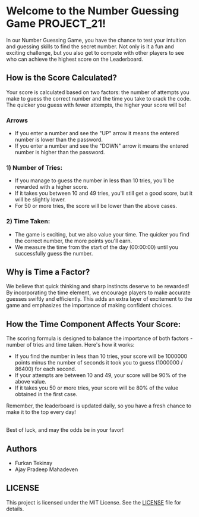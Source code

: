 # Welcome to the Number Guessing Game PROJECT_21!

In our Number Guessing Game, you have the chance to test your intuition and guessing skills to find the secret number. Not only is it a fun and exciting challenge, but you also get to compete with other players to see who can achieve the highest score on the Leaderboard.

## How is the Score Calculated?

Your score is calculated based on two factors: the number of attempts you make to guess the correct number and the time you take to crack the code. The quicker you guess with fewer attempts, the higher your score will be!

### Arrows
<ul>
<li> If you enter a number and see the "UP" arrow it means the entered number is lower than the password. </li>
<li> If you enter a number and see the "DOWN" arrow it means the entered number is higher than the password. </li>
</ul>

### 1)  Number of Tries:
<ul>
<li>If you manage to guess the number in less than 10 tries, you'll be rewarded with a higher score.</li>
<li>If it takes you between 10 and 49 tries, you'll still get a good score, but it will be slightly lower.</li>
<li>For 50 or more tries, the score will be lower than the above cases. </li>
</ul>

### 2) Time Taken:

<ul>
<li>The game is exciting, but we also value your time. The quicker you find the correct number, the more points you'll earn.</li>
<li>We measure the time from the start of the day (00:00:00) until you successfully guess the number.</li>
</ul>

## Why is Time a Factor?

We believe that quick thinking and sharp instincts deserve to be rewarded! By incorporating the time element, we encourage players to make accurate guesses swiftly and efficiently. This adds an extra layer of excitement to the game and emphasizes the importance of making confident choices.


## How the Time Component Affects Your Score:

The scoring formula is designed to balance the importance of both factors - number of tries and time taken. Here's how it works:
<ul>
<li>If you find the number in less than 10 tries, your score will be 1000000 points minus the number of seconds it took you to guess (1000000 / 86400) for each second.</li>

<li>If your attempts are between 10 and 49, your score will be 90% of the above value.</li>

<li>If it takes you 50 or more tries, your score will be 80% of the value obtained in the first case.</li>
</ul>


Remember, the leaderboard is updated daily, so you have a fresh chance to make it to the top every day!

<br>
Best of luck, and may the odds be in your favor!


## Authors 
 <ul>
 <li>Furkan Tekinay </li>
 <li> Ajay Pradeep Mahadeven</li>
 </ul>

## LICENSE 
This project is licensed under the MIT License. See the [LICENSE](LICENSE) file for details.
